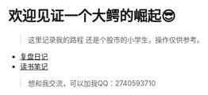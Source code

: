 # 欢迎见证一个大鳄的崛起:sunglasses:

> 这里记录我的路程
>还是个股市的小学生，操作仅供参考。
- [复盘日记](docs/日记/2025-08-14.md)
- [读书笔记](docs/读书笔记/PDF笔记情绪流龙头战法.md)


>想和我交流，可以加我QQ：2740593710